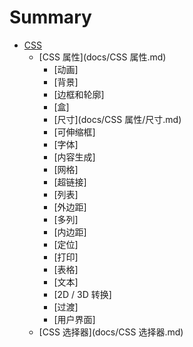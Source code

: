 # Summary

* [CSS](README.md)
    * [CSS 属性](docs/CSS 属性.md)
        * [动画]
        * [背景]
        * [边框和轮廓]
        * [盒]
        * [尺寸](docs/CSS 属性/尺寸.md)
        * [可伸缩框]
        * [字体]
        * [内容生成]
        * [网格]
        * [超链接]
        * [列表]
        * [外边距]
        * [多列]
        * [内边距]
        * [定位]
        * [打印]
        * [表格]
        * [文本]
        * [2D / 3D 转换]
        * [过渡]
        * [用户界面]
    * [CSS 选择器](docs/CSS 选择器.md)

